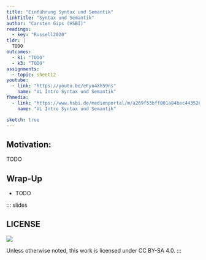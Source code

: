 ```yaml
---
title: "Einführung Syntax und Semantik"
linkTitle: "Syntax und Semantik"
author: "Carsten Gips (HSBI)"
readings:
  - key: "Russell2020"
tldr: |
  TODO
outcomes:
  - k1: "TODO"
  - k3: "TODO"
assignments:
  - topic: sheet12
youtube:
  - link: "https://youtu.be/eFyo4Xh59ns"
    name: "VL Intro Syntax und Semantik"
fhmedia:
  - link: "https://www.hsbi.de/medienportal/m/a269f53bff001a84bec4435261543b846ccca4290f211cf1634f9007d1285513c8bae4f89a0225a489e1ffda6cac455e264e022c35f46e8ffe80b4ddcd86d137"
    name: "VL Intro Syntax und Semantik"

sketch: true
---
```



## Motivation:

TODO


## Wrap-Up

*   TODO







<!-- DO NOT REMOVE - THIS IS A LAST SLIDE TO INDICATE THE LICENSE AND POSSIBLE EXCEPTIONS (IMAGES, ...). -->
::: slides
## LICENSE
![](https://licensebuttons.net/l/by-sa/4.0/88x31.png)

Unless otherwise noted, this work is licensed under CC BY-SA 4.0.
:::
